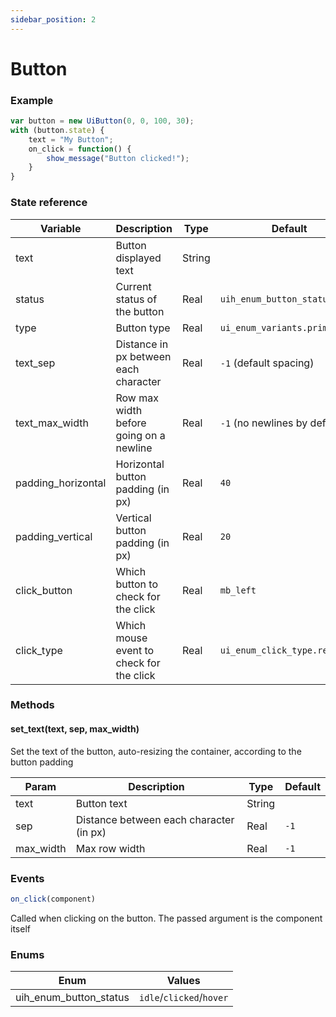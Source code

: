 ```yaml
---
sidebar_position: 2
---
```


# Button

### Example

```js
var button = new UiButton(0, 0, 100, 30);
with (button.state) {
    text = "My Button";
    on_click = function() {
        show_message("Button clicked!");
    }
}
```

### State reference

| Variable           | Description                                      | Type   | Default                       |
|--------------------|--------------------------------------------------|--------|-------------------------------|
| text               | Button displayed text                            | String |                               |
| status             | Current status of the button                     | Real   | `uih_enum_button_status.idle` |
| type               | Button type                                      | Real   | `ui_enum_variants.primary`    |
| text_sep           | Distance in px between each character            | Real   | `-1` (default spacing)        |
| text_max_width     | Row max width before going on a newline          | Real   | `-1` (no newlines by default) |
| padding_horizontal | Horizontal button padding (in px)                | Real   | `40`                          |
| padding_vertical   | Vertical button padding (in px)                  | Real   | `20`                          |
| click_button       | Which button to check for the click              | Real   | `mb_left`                     |
| click_type         | Which mouse event to check for the click         | Real   | `ui_enum_click_type.released` |

### Methods


#### set_text(text, sep, max_width)

Set the text of the button, auto-resizing the container, according to the button padding

| Param     | Description                             | Type   | Default     |
|-----------|-----------------------------------------|--------|-------------|
| text      | Button text                             | String |             |
| sep       | Distance between each character (in px) | Real   | `-1`        |
| max_width | Max row width                           | Real   | `-1`        |

### Events

```js
on_click(component)
```

Called when clicking on the button. The passed argument is the component itself

### Enums

| Enum                   | Values                   |
|------------------------|--------------------------|
| uih_enum_button_status | `idle`/`clicked`/`hover` |
